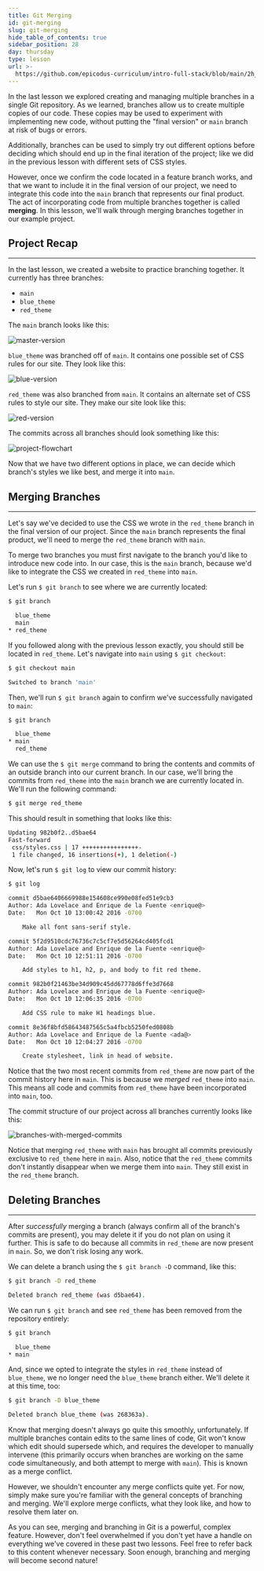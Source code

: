 ```yaml
---
title: Git Merging
id: git-merging
slug: git-merging
hide_table_of_contents: true
sidebar_position: 28
day: thursday
type: lesson
url: >-
  https://github.com/epicodus-curriculum/intro-full-stack/blob/main/2h_git_merging.md
---
```


In the last lesson we explored creating and managing multiple branches in a single Git repository. As we learned, branches allow us to create multiple copies of our code. These copies may be used to experiment with implementing new code, without putting the "final version" or `main` branch at risk of bugs or errors.

Additionally, branches can be used to simply try out different options before deciding which should end up in the final iteration of the project; like we did in the previous lesson with different sets of CSS styles.

However, once we confirm the code located in a feature branch works, and that we want to include it in the final version of our project, we need to integrate this code into the `main` branch that represents our final product. The act of incorporating code from multiple branches together is called **merging**. In this lesson, we'll walk through merging branches together in our example project.

## Project Recap

---

In the last lesson, we created a website to practice branching together. It currently has three branches:

* `main`
* `blue_theme`
* `red_theme`

The `main` branch looks like this:

![master-version](https://learnhowtoprogram.s3.us-west-2.amazonaws.com/INTRO/week1-html-css/Git+Branching+and+Merging+Lessons/test-site-blue-headers.png)

`blue_theme` was branched off of `main`. It contains one possible set of CSS rules for our site. They look like this:

![blue-version](https://learnhowtoprogram.s3.us-west-2.amazonaws.com/INTRO/week1-html-css/Git+Branching+and+Merging+Lessons/test-site-blue-theme.png)

`red_theme` was also branched from `main`. It contains an alternate set of CSS rules to style our site. They make our site look like this:

![red-version](https://learnhowtoprogram.s3.us-west-2.amazonaws.com/INTRO/week1-html-css/Git+Branching+and+Merging+Lessons/red-theme-with-sans-serif.png)

The commits across all branches should look something like this:

![project-flowchart](https://learnhowtoprogram.s3.us-west-2.amazonaws.com/INTRO/week1-html-css/Git+Branching+and+Merging+Lessons/flow-chart-3.png)

Now that we have two different options in place, we can decide which branch's styles we like best, and merge it into `main`.

## Merging Branches

---

Let's say we've decided to use the CSS we wrote in the `red_theme` branch in the final version of our project. Since the `main` branch represents the final product, we'll need to merge the `red_theme` branch with `main`.

To merge two branches you must first navigate to the branch you'd like to introduce new code into. In our case, this is the `main` branch, because we'd like to integrate the CSS we created in `red_theme` into `main`.

Let's run `$ git branch` to see where we are currently located:

```bash
$ git branch

  blue_theme
  main
* red_theme
```

If you followed along with the previous lesson exactly, you should still be located in `red_theme`. Let's navigate into `main` using `$ git checkout`:

```bash
$ git checkout main

Switched to branch 'main'
```

Then, we'll run `$ git branch` again to confirm we've successfully navigated to `main`:

```bash
$ git branch

  blue_theme
* main
  red_theme
```

We can use the `$ git merge` command to bring the contents and commits of an outside branch into our current branch. In our case, we'll bring the commits from `red_theme` into the `main` branch we are currently located in. We'll run the following command:

```bash
$ git merge red_theme
```

This should result in something that looks like this:

```bash
Updating 982b0f2..d5bae64
Fast-forward
 css/styles.css | 17 ++++++++++++++++-
 1 file changed, 16 insertions(+), 1 deletion(-)
```

Now, let's run `$ git log`  to view our commit history:

```bash
$ git log

commit d5bae6406669988e154608ce990e08fed51e9cb3
Author: Ada Lovelace and Enrique de la Fuente <enrique@>
Date:   Mon Oct 10 13:00:42 2016 -0700

    Make all font sans-serif style.

commit 5f2d9510cdc76736c7c5cf7e5d56264cd405fcd1
Author: Ada Lovelace and Enrique de la Fuente <enrique@>
Date:   Mon Oct 10 12:51:11 2016 -0700

    Add styles to h1, h2, p, and body to fit red theme.

commit 982b0f21463be34d909c45dd67778d6ffe3d7668
Author: Ada Lovelace and Enrique de la Fuente <enrique@>
Date:   Mon Oct 10 12:06:35 2016 -0700

    Add CSS rule to make H1 headings blue.

commit 8e36f8bfd58643487565c5a4fbcb5250fed0808b
Author: Ada Lovelace and Enrique de la Fuente <ada@>
Date:   Mon Oct 10 12:04:27 2016 -0700

    Create stylesheet, link in head of website.
```

Notice that the two most recent commits from `red_theme` are now part of the commit history here in `main`. This is because we _merged_ `red_theme` into `main`. This means all code and commits from `red_theme` have been incorporated into `main`, too.

The commit structure of our project across all branches currently looks like this:

![branches-with-merged-commits](https://learnhowtoprogram.s3.us-west-2.amazonaws.com/INTRO/week1-html-css/Git+Branching+and+Merging+Lessons/flow-chart-4.png)

Notice that merging `red_theme` with `main` has brought all commits previously exclusive to `red_theme` here in `main`. Also, notice that the `red_theme` commits don't instantly disappear when we merge them into `main`. They still exist in the `red_theme` branch.

## Deleting Branches

---

After _successfully_ merging a branch (always confirm all of the branch's commits are present), you may delete it if you do not plan on using it further. This is safe to do because all commits in `red_theme` are now present in `main`. So, we don't risk losing any work.

We can delete a branch using the `$ git branch -D` command, like this:

```bash
$ git branch -D red_theme

Deleted branch red_theme (was d5bae64).
```

We can run `$ git branch`  and see `red_theme` has been removed from the repository entirely:

```bash
$ git branch

  blue_theme
* main
```

And, since we opted to integrate the styles in `red_theme` instead of `blue_theme`, we no longer need the `blue_theme` branch either. We'll delete it at this time, too:

```bash
$ git branch -D blue_theme

Deleted branch blue_theme (was 268363a).
```

Know that merging doesn't always go quite this smoothly, unfortunately. If multiple branches contain edits to the same lines of code, Git won't know which edit should supersede which, and requires the developer to manually intervene (this primarily occurs when branches are working on the same code simultaneously, and both attempt to merge with `main`).  This is known as a merge conflict.

However, we shouldn't encounter any merge conflicts quite yet. For now, simply make sure you're familiar with the general concepts of branching and merging. We'll explore merge conflicts, what they look like, and how to resolve them later on.

As you can see, merging and branching in Git is a powerful, complex feature. However, don't feel overwhelmed if you don't yet have a handle on everything we've covered in these past two lessons. Feel free to refer back to this content whenever necessary. Soon enough, branching and merging will become second nature! 
